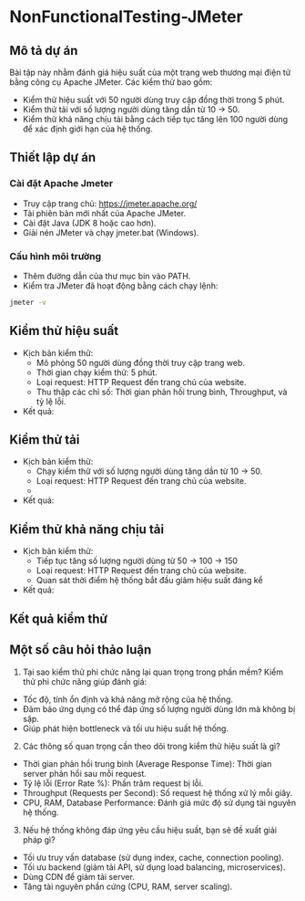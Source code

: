 # NonFunctionalTesting-JMeter
## Mô tả dự án
Bài tập này nhằm đánh giá hiệu suất của một trang web thương mại điện tử bằng công cụ Apache JMeter. Các kiểm thử bao gồm:
- Kiểm thử hiệu suất với 50 người dùng truy cập đồng thời trong 5 phút.
- Kiểm thử tải với số lượng người dùng tăng dần từ 10 → 50.
- Kiểm thử khả năng chịu tải bằng cách tiếp tục tăng lên 100 người dùng để xác định giới hạn của hệ thống.
## Thiết lập dự án
### Cài đặt Apache Jmeter
- Truy cập trang chủ: https://jmeter.apache.org/
- Tải phiên bản mới nhất của Apache JMeter.
- Cài đặt Java (JDK 8 hoặc cao hơn).
- Giải nén JMeter và chạy jmeter.bat (Windows).
### Cấu hình môi trường
- Thêm đường dẫn của thư mục bin vào PATH.
- Kiểm tra JMeter đã hoạt động bằng cách chạy lệnh:
```bash
jmeter -v
```
## Kiểm thử hiệu suất
- Kịch bản kiểm thử: 
  - Mô phỏng 50 người dùng đồng thời truy cập trang web.
  - Thời gian chạy kiểm thử: 5 phút.
  - Loại request: HTTP Request đến trang chủ của website.
  - Thu thập các chỉ số: Thời gian phản hồi trung bình, Throughput, và tỷ lệ lỗi.
- Kết quả: 

## Kiểm thử tải
- Kịch bản kiểm thử: 
  - Chạy kiểm thử với số lượng người dùng tăng dần từ 10 → 50.
  - Loại request: HTTP Request đến trang chủ của website.
  - 
- Kết quả:
  
## Kiểm thử khả năng chịu tải
- Kịch bản kiểm thử: 
  - Tiếp tục tăng số lượng người dùng từ 50 → 100 → 150
  - Loại request: HTTP Request đến trang chủ của website.
  - Quan sát thời điểm hệ thống bắt đầu giảm hiệu suất đáng kể
- Kết quả:
  
## Kết quả kiểm thử

## Một số câu hỏi thảo luận
1. Tại sao kiểm thử phi chức năng lại quan trọng trong phần mềm?
  Kiểm thử phi chức năng giúp đánh giá:
  - Tốc độ, tính ổn định và khả năng mở rộng của hệ thống.
  - Đảm bảo ứng dụng có thể đáp ứng số lượng người dùng lớn mà không bị sập.
  - Giúp phát hiện bottleneck và tối ưu hiệu suất hệ thống.
2. Các thông số quan trọng cần theo dõi trong kiểm thử hiệu suất là gì?
- Thời gian phản hồi trung bình (Average Response Time): Thời gian server phản hồi sau mỗi request.
- Tỷ lệ lỗi (Error Rate %): Phần trăm request bị lỗi.
- Throughput (Requests per Second): Số request hệ thống xử lý mỗi giây.
- CPU, RAM, Database Performance: Đánh giá mức độ sử dụng tài nguyên hệ thống.
3. Nếu hệ thống không đáp ứng yêu cầu hiệu suất, bạn sẽ đề xuất giải pháp gì?
- Tối ưu truy vấn database (sử dụng index, cache, connection pooling).
- Tối ưu backend (giảm tải API, sử dụng load balancing, microservices).
- Dùng CDN để giảm tải server.
- Tăng tài nguyên phần cứng (CPU, RAM, server scaling).
